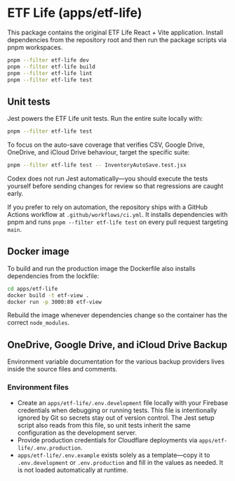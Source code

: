 # ETF Life (apps/etf-life)

This package contains the original ETF Life React + Vite application. Install dependencies from the repository root and then run the package scripts via pnpm workspaces.

```bash
pnpm --filter etf-life dev
pnpm --filter etf-life build
pnpm --filter etf-life lint
pnpm --filter etf-life test
```

## Unit tests

Jest powers the ETF Life unit tests. Run the entire suite locally with:

```bash
pnpm --filter etf-life test
```

To focus on the auto-save coverage that verifies CSV, Google Drive, OneDrive, and iCloud Drive behaviour, target the specific suite:

```bash
pnpm --filter etf-life test -- InventoryAutoSave.test.jsx
```

Codex does not run Jest automatically—you should execute the tests yourself before sending changes for review so that regressions are caught early.

If you prefer to rely on automation, the repository ships with a GitHub Actions workflow at `.github/workflows/ci.yml`. It installs dependencies with pnpm and runs `pnpm --filter etf-life test` on every pull request targeting `main`.

## Docker image

To build and run the production image the Dockerfile also installs dependencies from the lockfile:

```bash
cd apps/etf-life
docker build -t etf-view .
docker run -p 3000:80 etf-view
```

Rebuild the image whenever dependencies change so the container has the correct `node_modules`.

## OneDrive, Google Drive, and iCloud Drive Backup

Environment variable documentation for the various backup providers lives inside the source files and comments.

### Environment files

- Create an `apps/etf-life/.env.development` file locally with your Firebase credentials when debugging or running tests. This file is intentionally ignored by Git so secrets stay out of version control. The Jest setup script also reads from this file, so unit tests inherit the same configuration as the development server.
- Provide production credentials for Cloudflare deployments via `apps/etf-life/.env.production`.
- `apps/etf-life/.env.example` exists solely as a template—copy it to `.env.development` or `.env.production` and fill in the values as needed. It is not loaded automatically at runtime.
